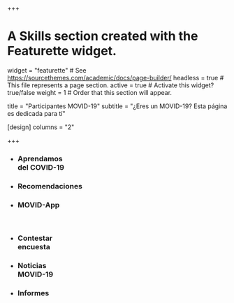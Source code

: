 +++
# A Skills section created with the Featurette widget.
widget = "featurette"  # See https://sourcethemes.com/academic/docs/page-builder/
headless = true  # This file represents a page section.
active = true  # Activate this widget? true/false
weight = 1  # Order that this section will appear.

title = "Participantes MOVID-19"
subtitle = "¿Eres un MOVID-19? Esta página es dedicada para tí"

[design]
  columns = "2"


+++
<div class="container">
  <div class="row">
    <div class="col">
      <ul class="network-icon" aria-hidden="true">
      <li>
      <a href="#aprendiendodelcovid" class="big-icon"><i class="fas fa-laptop-medical"; style= "color:#943830"></i></a>
      <h3>Aprendamos<br>del COVID-19</h3>
      </li>
      </ul>
    </div>
    <div class="col">
      <ul class="network-icon" aria-hidden="true">
      <li>
      <a href="#recomendaciones" target="_blank" class="big-icon"><i class="fas fa-briefcase-medical"; style= "color:#943830"></i></a>
      <h3>Recomendaciones</h3>
      </li>
      </ul>
    </div>
    <div class="col">
      <ul class="network-icon" aria-hidden="true">
      <li>
      <a href="/app/" target="_blank" class="big-icon"><i class="fas fa-chart-pie""; style= "color:#943830"></i></a>
      <h3>MOVID-App</h3>
      </li>
      </ul>
    </div>
  </div>
</div>

<br>
<div class="container">
  <div class="row">
    <div class="col">
      <ul class="network-icon" aria-hidden="true">
      <li>
      <a href="https://encuestacovid.uchile.cl/" class="big-icon"><i class="fas fa-poll-h"; style= "color:#943830"></i></a>
      <h3>Contestar <br>encuesta</h3>
      </li>
      </ul>
    </div>
    <div class="col">
      <ul class="network-icon" aria-hidden="true">
      <li>
      <a href="/noticia/" target="_blank" class="big-icon"><i class="far fa-newspaper"; style= "color:#943830"></i></a>
      <h3>Noticias<br> MOVID-19</h3>
      </li>
      </ul>
    </div>
    <div class="col">
      <ul class="network-icon" aria-hidden="true">
      <li>
      <a href="https://movid.netlify.app/#projects" target="_blank" class="big-icon"><i class="fas fa-book-reader""; style= "color:#943830"></i></a>
      <h3>Informes</h3>
      </li>
      </ul>
    </div>
  </div>
</div>
